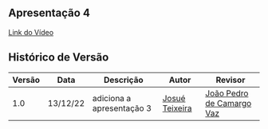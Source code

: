 ## Apresentação 4

[Link do Vídeo](https://www.youtube.com/watch?v=ab9-u2vFG2c)

## Histórico de Versão

| Versão | Data | Descrição | Autor | Revisor
|--------|------|-----------|-------| -------
| 1.0 | 13/12/22 | adiciona a apresentação 3 | [Josué Teixeira](https://github.com/zjosuez) | [João Pedro de Camargo Vaz](https://github.com/JoaoPedro0803)